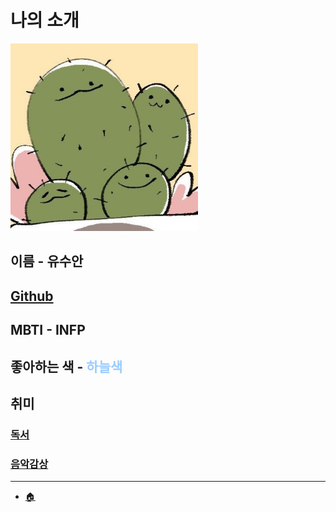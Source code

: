 # 나의 소개

<img width="300px" height="300px" src="../img/hitto.jpg">  

## 이름 - 유수안

## [Github](https://github.com/skynarae)

## MBTI - INFP

## 좋아하는 색 - <span style='color:#99CCFF'>하늘색</span>

## 취미 
### [독서](../hobbies/reading.jpeg)
### [음악감상](../hobbies/music.jpg)

---
- [🏠](../README.md)